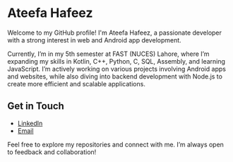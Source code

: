 # Ateefa Hafeez

Welcome to my GitHub profile! I'm Ateefa Hafeez, a passionate developer with a strong interest in web and Android app development.

Currently, I’m in my 5th semester at FAST (NUCES) Lahore, where I’m expanding my skills in Kotlin, C++, Python, C, SQL, Assembly, and learning JavaScript. I’m actively working on various projects involving Android apps and websites, while also diving into backend development with Node.js to create more efficient and scalable applications.

## Get in Touch
- [LinkedIn](www.linkedin.com/in/ateefa-hafeez)
- [Email](mailto:ateefa.hafeez412@gmail.com)
  
Feel free to explore my repositories and connect with me. I’m always open to feedback and collaboration!
